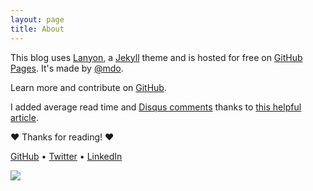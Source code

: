 ```yaml
---
layout: page
title: About
---
```


This blog uses [Lanyon](http://lanyon.getpoole.com), a [Jekyll](http://jekyllrb.com) theme and is hosted for free on [GitHub Pages](https://pages.github.com). It's made by [@mdo](https://twitter.com/mdo).

Learn more and contribute on [GitHub](https://github.com/poole).

I added average read time and [Disqus comments](https://disqus.com/) thanks to [this helpful article](http://pixelcog.com/blog/2013/jekyll-from-scratch-extending-jekyll/).

♥ Thanks for reading! ♥

[GitHub](https://github.com/Sch3lp) • [Twitter](https://twitter.com/TimSchraepen) • [LinkedIn](https://www.linkedin.com/in/timschraepen)

<img src="{{ site.author.avatar }}}" class="rounded"> 
